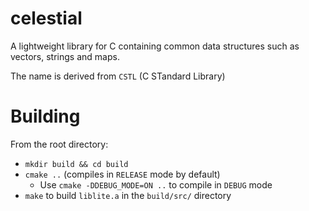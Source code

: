 # celestial
A lightweight library for C containing common data structures such as vectors, strings and maps.

The name is derived from `CSTL` (C STandard Library)

# Building
From the root directory:
* `mkdir build && cd build`
* `cmake ..` (compiles in `RELEASE` mode by default)
    * Use `cmake -DDEBUG_MODE=ON ..` to compile in `DEBUG` mode
* `make` to build `liblite.a` in the `build/src/` directory
